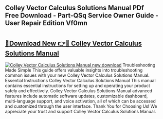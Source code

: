 ## Colley Vector Calculus Solutions Manual PDf Free Download - Part-QSq Service Owner Guide - User Repair Edition Vf0mn

# <h2><a href="http://bc46136.oget.top/?id=Colley+Vector+Calculus+Solutions+Manual">🔗Download New 👉🔴 Colley Vector Calculus Solutions Manual</a></h2>

[![Colley Vector Calculus Solutions Manual new download](https://i.imgur.com/5g1atiW.png)](http://bc46136.oget.top/?id=Colley+Vector+Calculus+Solutions+Manual)
Troubleshooting Made Simple This guide offers valuable insights into troubleshooting common issues with your new Colley Vector Calculus Solutions Manual. Essential Instructions Colley Vector Calculus Solutions Manual This manual contains essential instructions for setting up and operating your product safely and effectively. Colley Vector Calculus Solutions Manual advanced features include automatic software updates, customizable dashboard, multi-language support, and voice activation, all of which can be accessed and customized through the user interface. Thank You for Choosing Us! We appreciate your trust and support Colley Vector Calculus Solutions Manual.
